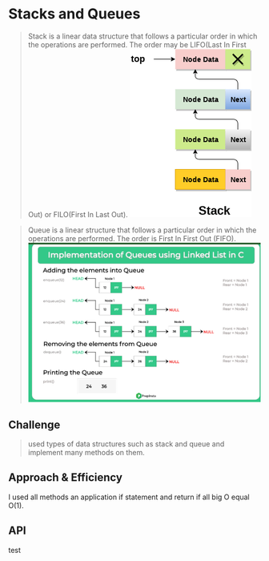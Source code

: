 # Stacks and Queues

> Stack is a linear data structure that follows a particular order in which the operations are performed. The order may be LIFO(Last In First Out) or FILO(First In Last Out).
![stack](./image/stack-linkedlist.png)

> Queue is a linear structure that follows a particular order in which the operations are performed. The order is First In First Out (FIFO).
![queue](./image/queue%20(3).png)

## Challenge

> used types of data structures such as stack and queue and implement many methods on them.

## Approach & Efficiency

I used all methods an application
if statement and return
if all big O equal O(1).

## API

test
